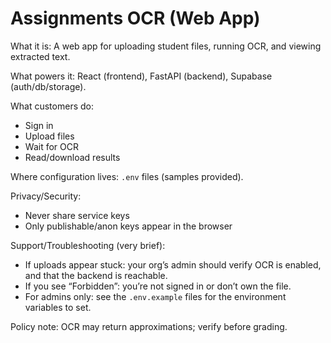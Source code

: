 # Assignments OCR (Web App)

What it is: A web app for uploading student files, running OCR, and viewing extracted text.

What powers it: React (frontend), FastAPI (backend), Supabase (auth/db/storage).

What customers do:
- Sign in
- Upload files
- Wait for OCR
- Read/download results

Where configuration lives: `.env` files (samples provided).

Privacy/Security:
- Never share service keys
- Only publishable/anon keys appear in the browser

Support/Troubleshooting (very brief):
- If uploads appear stuck: your org’s admin should verify OCR is enabled, and that the backend is reachable.
- If you see “Forbidden”: you’re not signed in or don’t own the file.
- For admins only: see the `.env.example` files for the environment variables to set.

Policy note: OCR may return approximations; verify before grading.
